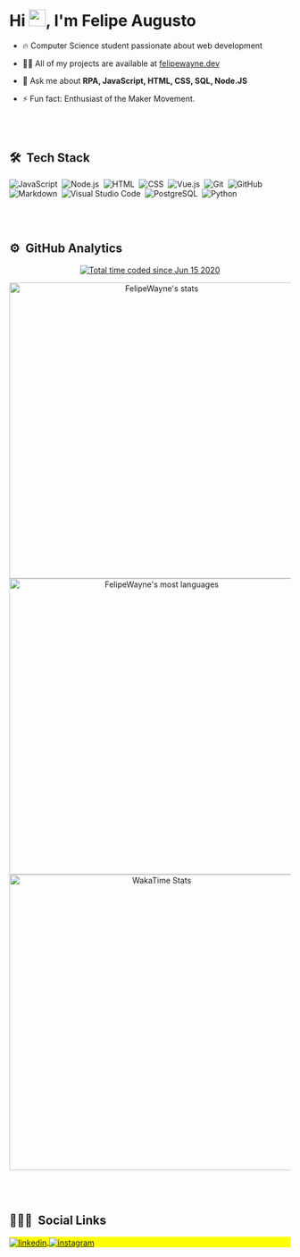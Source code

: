 
<!--
How to make this gif ?

I made my with https://codesandbox.io/s/github-profile-2ijk7
Then i recorded my screen to gif on Mac with Quicktime  and save result to [assets/github.mov](assets/github.mov)
This [gist](https://gist.github.com/tskaggs/6394639) help me to create a dedicated command that convert MOV to GIF.
Type this command `make generate-gif` to generate [assets/github.gif](assets/github.gif)
-->





<h1 align="left">Hi <img src="https://raw.githubusercontent.com/kaueMarques/kaueMarques/master/hi.gif" width="30px">, I'm Felipe Augusto</h1>

- 🔥 Computer Science student passionate about web development

- 👨‍💻 All of my projects are available at [felipewayne.dev](https://felipewayne.dev)

- 💬 Ask me about **RPA, JavaScript, HTML, CSS, SQL, Node.JS**

- ⚡ Fun fact: Enthusiast of the Maker Movement.

<br><br>

## 🛠 &nbsp;Tech Stack
![JavaScript](https://img.shields.io/badge/-JavaScript-05122A?style=flat&logo=javascript)&nbsp;
![Node.js](https://img.shields.io/badge/-Node.js-05122A?style=flat&logo=node.js)&nbsp;
![HTML](https://img.shields.io/badge/-HTML-05122A?style=flat&logo=HTML5)&nbsp;
![CSS](https://img.shields.io/badge/-CSS-05122A?style=flat&logo=CSS3&logoColor=1572B6)&nbsp;
![Vue.js](https://img.shields.io/badge/-vue.js-05122A?style=flat&logo=vue.js)&nbsp;
![Git](https://img.shields.io/badge/-Git-05122A?style=flat&logo=git)&nbsp;
![GitHub](https://img.shields.io/badge/-GitHub-05122A?style=flat&logo=github)&nbsp;
![Markdown](https://img.shields.io/badge/-Markdown-05122A?style=flat&logo=markdown)&nbsp;
![Visual Studio Code](https://img.shields.io/badge/-Visual%20Studio%20Code-05122A?style=flat&logo=visual-studio-code&logoColor=007ACC)&nbsp;
![PostgreSQL](https://img.shields.io/badge/-PostgreSQL-05122A?style=flat&logo=postgresql)&nbsp;
![Python](https://img.shields.io/badge/-Python-05122A?style=flat&logo=python)&nbsp;

<br><br>

## ⚙️ &nbsp;GitHub Analytics
<p align="middle">
  <a href="https://wakatime.com/@b6856679-2185-4215-b6da-6d2e5f2ab4ec"><img src="https://wakatime.com/badge/user/b6856679-2185-4215-b6da-6d2e5f2ab4ec.svg" alt="Total time coded since Jun 15 2020" /></a>
  <p align="middle">

<p align="middle">
<img width="530em" src="https://github-readme-stats-felipe-waynes-projects.vercel.app/api?username=felipewayne&show_icons=true&theme=vision-friendly-dark&exclude_repo=chatwoot_app,chatwoot&rank_icon=github" alt="FelipeWayne's stats"/>
<img width="530em" src="https://github-readme-stats-felipe-waynes-projects.vercel.app/api/top-langs/?username=FelipeWayne&layout=compact&theme=vision-friendly-dark&exclude_repo=chatwoot_app,chatwoot" alt="FelipeWayne's most languages"/>
<img width="530em" src="https://github-readme-stats-felipe-waynes-projects.vercel.app/api/wakatime?username=FelipeWayne&theme=vision-friendly-dark&layout=compact&langs_count=20" alt="WakaTime Stats"/>
 <!-- <img width="530em" src="https://github-readme-streak-stats.herokuapp.com/?user=FelipeWayne&theme=vision-friendly-dark" alt="GitHub streak stats"/> -->

<p align="middle">


<br><br>

## 👨🏽‍🦲 &nbsp;Social Links

<p align="left" style="background:yellow">

<a href="https://linkedin.com/in/felipewayne-dev" target="_blank">
  <img align="center" src="https://img.shields.io/badge/-felipewayne-05122A?style=flat&logo=linkedin" alt="linkedin"/>
</a>
<a href="https://instagram.com/felipe_wayne_" target="_blank">
 <img align="center" src="https://img.shields.io/badge/-felipe_wayne_-05122A?style=flat&logo=instagram" alt="instagram"/>
</a>

</p>





<!--

<a href="https://codepen.io/NikeName" target="_blank">
  <img align="center" src="https://img.shields.io/badge/-maykbrito-05122A?style=flat&logo=codepen" alt="codepen"/>
</a>
<a href="https://twitter.com/NikeName" target="_blank">
  <img align="center" src="https://img.shields.io/badge/-maykbrito-05122A?style=flat&logo=twitter" alt="twitter"/>  
</a>

<a href="https://youtube.com/NikeName" target="_blank">
 <img align="center" src="https://img.shields.io/badge/-maykbrito-05122A?style=flat&logo=youtube" alt="youtube"/>
</a>

<img width="500em" src="https://github-readme-twitter-gazf.vercel.app/api?id=NikeName&layout=wide&show_reply=off&show_retweet=off" />

**FelipeWayne/FelipeWayne** is a ✨ _special_ ✨ repository because its `README.md` (this file) appears on your GitHub profile.

Here are some ideas to get you started:

- 🔭 I’m currently working on ...
- 🌱 I’m currently learning ...
- 👯 I’m looking to collaborate on ...
- 🤔 I’m looking for help with ...
- 💬 Ask me about ...
- 📫 How to reach me: ...
- 😄 Pronouns: ...
- ⚡ Fun fact: ...
-->
